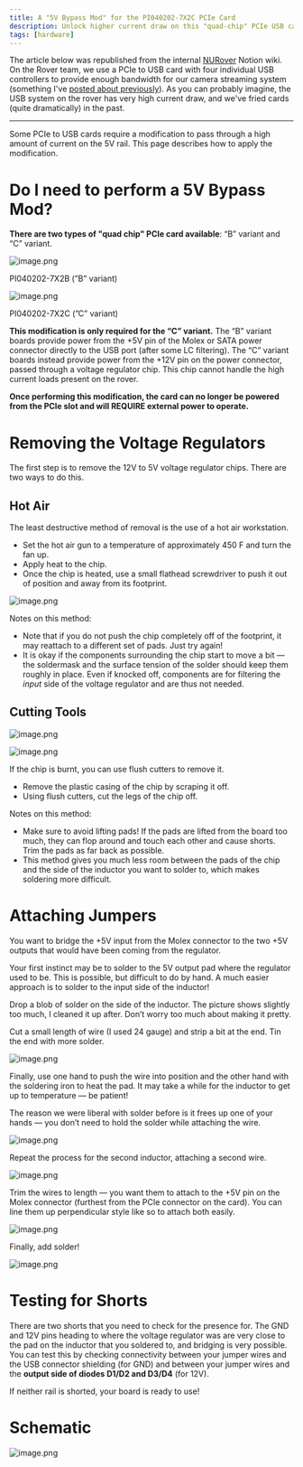 ```yaml
---
title: A "5V Bypass Mod" for the PI040202-7X2C PCIe Card
description: Unlock higher current draw on this "quad-chip" PCIe USB card with a few simple steps!
tags: [hardware]
---
```


The article below was republished from the internal [NURover](https://www.northeasternrover.com/) Notion wiki. On the Rover team, we use a PCIe to USB card with four individual USB controllers to provide enough bandwidth for our camera streaming system (something I've [posted about previously](/2023/06/21/cameras)). As you can probably imagine, the USB system on the rover has very high current draw, and we've fried cards (quite dramatically) in the past.

---

Some PCIe to USB cards require a modification to pass through a high amount of current on the 5V rail. This page describes how to apply the modification.

# Do I need to perform a 5V Bypass Mod?

**There are two types of "quad chip" PCIe card available**: “B” variant and “C” variant.

![image.png](pcie-usb-5v-bypass/e085f25e-cfcc-45a3-9550-c0660acb77dd.png)

PI040202-7X2B (”B” variant)

![image.png](pcie-usb-5v-bypass/0f0c30a1-d1f2-443f-99b4-86e812f627fc.png)

PI040202-7X2C (”C” variant)

**This modification is only required for the “C” variant.** The “B” variant boards provide power from the +5V pin of the Molex or SATA power connector directly to the USB port (after some LC filtering). The “C” variant boards instead provide power from the +12V pin on the power connector, passed through a voltage regulator chip. This chip cannot handle the high current loads present on the rover.

**Once performing this modification, the card can no longer be powered from the PCIe slot and will REQUIRE external power to operate.**

# Removing the Voltage Regulators

The first step is to remove the 12V to 5V voltage regulator chips. There are two ways to do this.

## Hot Air

The least destructive method of removal is the use of a hot air workstation.

- Set the hot air gun to a temperature of approximately 450 F and turn the fan up.
- Apply heat to the chip.
- Once the chip is heated, use a small flathead screwdriver to push it out of position and away from its footprint.

![image.png](pcie-usb-5v-bypass/e160f4a6-aff7-40b0-90f8-bcbe4287a7f3.png)

Notes on this method:

- Note that if you do not push the chip completely off of the footprint, it may reattach to a different set of pads. Just try again!
- It is okay if the components surrounding the chip start to move a bit — the soldermask and the surface tension of the solder should keep them roughly in place. Even if knocked off, components are for filtering the _input_ side of the voltage regulator and are thus not needed.

## Cutting Tools

![image.png](pcie-usb-5v-bypass/7367cbf9-aac6-4855-963c-e78b7c46d75e.png)

![image.png](pcie-usb-5v-bypass/5b5779b6-8259-4ca8-a22a-19fed2c2ea5a.png)

If the chip is burnt, you can use flush cutters to remove it.

- Remove the plastic casing of the chip by scraping it off.
- Using flush cutters, cut the legs of the chip off.

Notes on this method:

- Make sure to avoid lifting pads! If the pads are lifted from the board too much, they can flop around and touch each other and cause shorts. Trim the pads as far back as possible.
- This method gives you much less room between the pads of the chip and the side of the inductor you want to solder to, which makes soldering more difficult.

# Attaching Jumpers

You want to bridge the +5V input from the Molex connector to the two +5V outputs that would have been coming from the regulator.

Your first instinct may be to solder to the 5V output pad where the regulator used to be. This is possible, but difficult to do by hand. A much easier approach is to solder to the input side of the inductor!

Drop a blob of solder on the side of the inductor. The picture shows slightly too much, I cleaned it up after. Don’t worry too much about making it pretty.

Cut a small length of wire (I used 24 gauge) and strip a bit at the end. Tin the end with more solder.

![image.png](pcie-usb-5v-bypass/21e3f9cc-cd1b-4498-b919-9fa7019b4993.png)

Finally, use one hand to push the wire into position and the other hand with the soldering iron to heat the pad. It may take a while for the inductor to get up to temperature — be patient!

The reason we were liberal with solder before is it frees up one of your hands — you don’t need to hold the solder while attaching the wire.

![image.png](pcie-usb-5v-bypass/8c7e1d77-6e32-4a8d-b544-5ae997b00e72.png)

Repeat the process for the second inductor, attaching a second wire.

![image.png](pcie-usb-5v-bypass/234fe823-d364-4704-8939-986ff1efcdbb.png)

Trim the wires to length — you want them to attach to the +5V pin on the Molex connector (furthest from the PCIe connector on the card). You can line them up perpendicular style like so to attach both easily.

![image.png](pcie-usb-5v-bypass/image1.png)

Finally, add solder!

![image.png](pcie-usb-5v-bypass/image2.png)

# Testing for Shorts

There are two shorts that you need to check for the presence for. The GND and 12V pins heading to where the voltage regulator was are very close to the pad on the inductor that you soldered to, and bridging is very possible. You can test this by checking connectivity between your jumper wires and the USB connector shielding (for GND) and between your jumper wires and the **output side of diodes D1/D2 and D3/D4** (for 12V).

If neither rail is shorted, your board is ready to use!

# Schematic

![image.png](pcie-usb-5v-bypass/ff1e0c1b-6bbe-4190-a8d2-5c2ee137775c.png)
